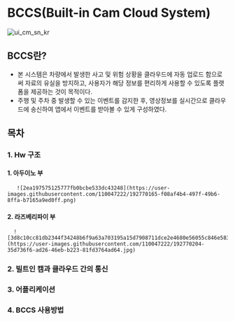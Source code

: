 
# BCCS(Built-in Cam Cloud System)


![ui_cm_sn_kr](https://user-images.githubusercontent.com/110047222/192769109-c6e813d8-a66d-47ac-aeae-73838c1e9814.png)



## BCCS란?

* 본 시스템은 차량에서 발생한 사고 및 위험 상황을 클라우드에 자동 업로드 함으로써 자료의 유실을 방지하고, 사용자가 해당 정보를 편리하게 사용할 수 있도록 플랫폼을 제공하는 것이 목적이다.
* 주행 및 주차 중 발생할 수 있는 이벤트를 감지한 후, 영상정보를 실시간으로 클라우드에 송신하여 앱에서 이벤트를 받아볼 수 있게 구성하였다.

## 목차
### 1. Hw 구조
####      1. 아두이노 부 
      
       ![2ea197575125777fb0bcbe533dc43248](https://user-images.githubusercontent.com/110047222/192770165-f08af4b4-497f-49b6-8ffa-b7165a9ed0ff.png)

####      2. 라즈베리파이 부


      ![3d8c10cc81db2344f34248b6f9a63a703195a15d7908711dce2e4680e56055c846e583cf7e6569cf76e60a7aefc9edd79f2339deaf92c0b1f210d7a3ccc8d602cf9d4ecc837f357fe3fcd88bb0054ad5](https://user-images.githubusercontent.com/110047222/192770204-35d736f6-ad26-46eb-b223-81fd3764ad64.jpg)

###  2. 빌트인 캠과 클라우드 간의 통신
###  3. 어플리케이션
###  4. BCCS 사용방법
